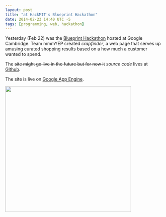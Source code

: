 ```yaml
---
layout: post
title: "at HackMIT's Blueprint Hackathon"
date: 2014-02-23 14:40 UTC -5
tags: [programming, web, hackathon]
---
```


Yesterday (Feb 22) was the [Blueprint Hackathon](http://blueprint.hackmit.org)
hosted at Google Cambridge. Team mmmYEP created _crapfinder_, a web page that
serves up amusing curated shopping results based on a how much a customer wanted
to spend.

The <del>site might go live in the future but for now it</del> <i>source code</i> lives at <a href="http://github.com/BunsenMcDubbs/crapfinder">Github</a>.</del>

The site is live on [Google App Engine](http://peaceful-web-500.appspot.com).

<img src="https://raw.github.com/BunsenMcDubbs/crapfinder/master/img/demo.png" height="400" width="auto">
